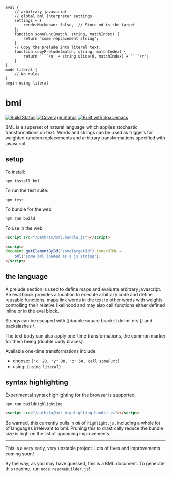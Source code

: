 

```
eval {
    // arbitrary javascript
    // global bml interpreter settings
    settings = {
        renderMarkdown: false,  // Since md is the target
    };
    function someFunc(match, string, matchIndex) {
        return 'some replacement string';
    }
    // Copy the prelude into literal text.
    function copyPrelude(match, string, matchIndex) {
        return '```\n' + string.slice(0, matchIndex) + '```\n';
    }
}
mode literal {
    // No rules
}
begin using literal

```


# bml

[![Build Status](https://travis-ci.org/ajyoon/bml.svg?branch=master)](https://travis-ci.org/ajyoon/bml) [![Coverage Status](https://coveralls.io/repos/github/ajyoon/bml/badge.svg?branch=master)](https://coveralls.io/github/ajyoon/bml?branch=master) [![Built with Spacemacs](https://cdn.rawgit.com/syl20bnr/spacemacs/442d025779da2f62fc86c2082703697714db6514/assets/spacemacs-badge.svg)](http://spacemacs.org)

BML is a superset of natural language which applies stochastic transformations
on text. Words and strings can be used as triggers for weighted random
replacements and arbitrary transformations specified with javascript.

## setup

To install:
```
npm install bml
```

To run the test suite:
```
npm test
```

To bundle for the web:
```
npm run build
```

To use in the web:
```html
<script src="/path/to/bml.bundle.js"></script>
...
<script>
document.getElementById("someTargetId").innerHTML =
    bml("some bml loaded as a js string");
</script>
```

## the language

A prelude section is used to define maps and evaluate arbitrary
javascript. An eval block provides a location to execute arbitrary code
and define reusable functions. maps link words in the text to other words
with weights controlling their relative likelihood and may also call functions
either defined inline or in the eval block.

Strings can be escaped with [[double square bracket delimiters.]] and backslashes \\.

The text body can also apply one-time transformations, the common marker
for them being {double curly braces}.

Available one-time transformations include:

* choose: `{'x' 20, 'y' 30, 'z' 50, call someFunc}`
* using: `{using literal}`

## syntax highlighting

Experimental syntax highlighting for the browser is supported.
```
npm run buildHighlighting
```
```html
<script src="/path/to/bml_highlighting.bundle.js"></script>
```

Be warned, this currently pulls in _all_ of `highlight.js`, including a whole
lot of languages irrelevant to bml. Pruning this to drastically reduce the
bundle size is high on the list of upcoming improvements.

---

This is a very early, very unstable project. Lots of fixes and improvements coming soon!

By the way, as you may have guessed, this is a BML document. To generate this readme,
run `node readmeBuilder.js`!
